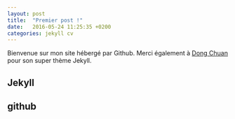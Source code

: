 ```yaml
---
layout: post
title:  "Premier post !"
date:   2016-05-24 11:25:35 +0200
categories: jekyll cv
---
```


Bienvenue sur mon site hébergé par Github.
Merci également à [Dong Chuan](https://github.com/DONGChuan) pour son super thème Jekyll.

## Jekyll

## github
